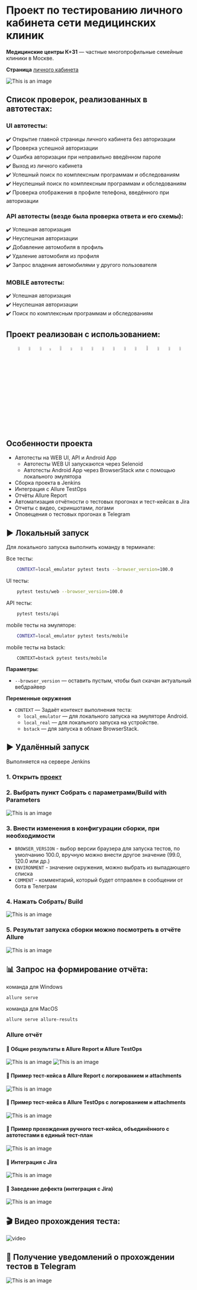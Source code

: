 # Проект по тестированию личного кабинета сети медицинских клиник

**Медицинские центры К+31** ️— частные многопрофильные семейные клиники в Москве.

**Страница** [личного кабинета](https://lk.k31.ru/)

![This is an image](tests/resources/images/lk_k+31_main.png)

<!-- Список проверок-->
## Список проверок, реализованных в автотестах:

### UI автотесты:

✔️ Открытие главной страницы личного кабинета без авторизации   
✔️ Проверка успешной авторизации  
✔️ Ошибка авторизации при неправильно введённом пароле   
✔️ Выход из личного кабинета  
✔️ Успешный поиск по комплексным программам и обследованиям  
✔️ Неуспешный поиск по комплексным программам и обследованиям    
✔️ Проверка отображения в профиле телефона, введённого при авторизации  

### API автотесты (везде была проверка ответа и его схемы):  

✔️ Успешная авторизация  
✔️ Неуспешная авторизации  
✔️ Добавление автомобиля в профиль  
✔️ Удаление автомобиля из профиля  
✔️ Запрос владения автомобилями у другого пользователя  


### MOBILE автотесты:  

✔️ Успешная авторизация  
✔️ Неуспешная авторизации  
✔️ Поиск по комплексным программам и обследованиям  


## Проект реализован с использованием:

<p  align="center">
<code><img width="5%" title="pycharm" src="tests/resources/images/intellij_pycharm.png"></code>
<code><img width="5%" title="python" src="tests/resources/images/python.png"></code>
<code><img width="5%" title="pytest" src="tests/resources/images/pytest.png"></code>
<code><img width="4%" title="requests" src="tests/resources/images/requests.png"></code>
<code><img width="5.5%" title="selene" src="tests/resources/images/selene.png"></code>
<code><img width="4.5%" title="selenium" src="tests/resources/images/selenium.png"></code>
<code><img width="5%" title="selenoid" src="tests/resources/images/selenoid.png"></code>
<code><img width="5%" title="docker" src="tests/resources/images/docker.png"></code>
<code><img width="5%" title="allure" src="tests/resources/images/allure_report.png"></code>
<code><img width="5%" title="alluretestops" src="tests/resources/images/allure_testops.png"></code>
<code><img width="5%" title="appium" src="tests/resources/images/appium.png"></code>
<code><img width="5%" title="browserstack" src="tests/resources/images/browserstack.png"></code>
<code><img width="5.7%" title="github" src="tests/resources/images/github.png"></code> 
<code><img width="5%" title="jenkins" src="tests/resources/images/jenkins.png"></code>
<code><img width="5%" title="jira" src="tests/resources/images/jira.png"></code>
<code><img width="5%" title="telegram" src="tests/resources/images/telegram.png"></code>   


## Особенности проекта
- Автотесты на WEB UI, API и Android App
  - Автотесты WEB UI запускаются через Selenoid
  - Автотесты Android App через BrowserStack или с помощью локального эмулятора
- Сборка проекта в Jenkins
- Интеграция с Allure TestOps
- Отчёты Allure Report
- Автоматизация отчётности о тестовых прогонах и тест-кейсах в Jira
- Отчеты с видео, скриншотами, логами
- Оповещения о тестовых прогонах в Telegram


## ▶️ Локальный запуск

Для локального запуска выполнить команду в терминале:

Все тесты:<br>
```bash
    CONTEXT=local_emulator pytest tests --browser_version=100.0
```

UI тесты:<br>

```bash
    pytest tests/web --browser_version=100.0
```

API тесты:<br>
```bash
    pytest tests/api
```
   
mobile тесты на эмуляторе:<br>
```bash
    CONTEXT=local_emulator pytest tests/mobile
```
   
mobile тесты на bstack:<br>
```
    CONTEXT=bstack pytest tests/mobile
```
   
**Параметры:**

- ️`--browser_version` — оставить пустым, чтобы был скачан актуальный вебдрайвер

**Переменные окружения**

- `CONTEXT` — Задаёт контекст выполнения теста: 
  - `local_emulator` — для локального запуска на эмуляторе Android.
  - ️`local_real` — для локального запуска на устройстве. 
  - ️`bstack` — для запуска в облаке BrowserStack. 

## ▶️ Удалённый запуск 

Выполняется на сервере Jenkins

### 1. Открыть <a target="_blank" href="https://jenkins.autotests.cloud/job/k31_test_project/">проект</a>


### 2. Выбрать пункт **Собрать с параметрами**/**Build with Parameters**
![This is an image](tests/resources/images/jenkins2.png)

### 3. Внести изменения в конфигурации сборки, при необходимости
- ️`BROWSER_VERSION` - выбор версии браузера для запуска тестов, по умолчанию 100.0, вручную можно внести другое значение (99.0, 120.0 или др.)
- `ENVIRONMENT` - значение окружения, можно выбрать из выпадающего списка
- `COMMENT` - комментарий, который будет отправлен в сообщении от бота в Телеграм

### 4. Нажать **Собрать**/ **Build**
![This is an image](tests/resources/images/jenkins4.png)

### 5. Результат запуска сборки можно посмотреть в отчёте Allure
![This is an image](tests/resources/images/jenkins5a.png)


## 📊 Запрос на формирование отчёта:

️команда для Windows

```bash
allure serve
```
️команда для MacOS

```bash
allure serve allure-results
```


### Allure отчёт

#### 🔹 Общие результаты в Allure Report и Allure TestOps
![This is an image](tests/resources/images/allure_report_images.png)
![This is an image](tests/resources/images/allure_testops_images.png)

#### 🔹 Пример тест-кейса в Allure Report с логированием и attachments
![This is an image](tests/resources/images/allure_report_images_1.png)

#### 🔹 Пример тест-кейса в Allure TestOps с логированием и attachments
![This is an image](tests/resources/images/allure_report_images_2.png)

#### 🔹 Пример прохождения ручного тест-кейса, объединённого с автотестами в единый тест-план
![This is an image](tests/resources/images/manual.png)

#### 🔹 Интеграция с Jira
![This is an image](tests/resources/images/jira_1.png)

#### 🔺 Заведение дефекта (интеграция с Jira)
![This is an image](tests/resources/images/bug.png)

## 🎬 Видео прохождения теста:
![video](tests/resources/images/video.gif)

## 🔔 Получение уведомлений о прохождении тестов в Telegram
![This is an image](tests/resources/images/tg_bot.png)
